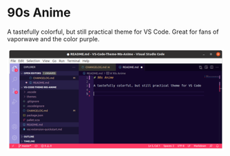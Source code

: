 # 90s Anime

A tastefully colorful, but still practical theme for VS Code. Great for fans of vaporwave and the color purple.

![Screenshot](Screenshot.png)